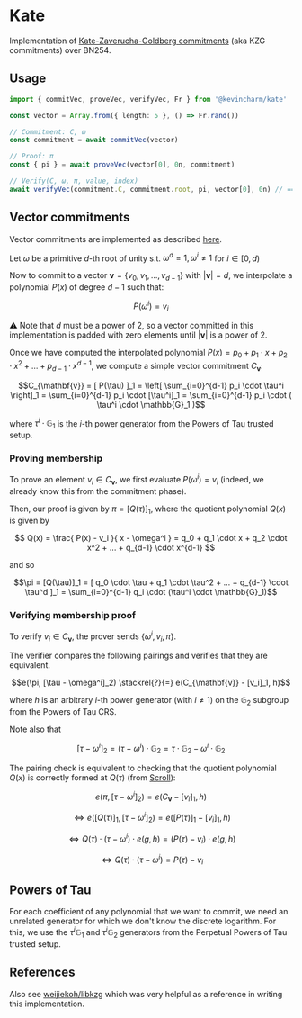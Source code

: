 # Kate

Implementation of [Kate-Zaverucha-Goldberg commitments](https://www.iacr.org/archive/asiacrypt2010/6477178/6477178.pdf) (aka KZG commitments) over BN254.

## Usage

```ts
import { commitVec, proveVec, verifyVec, Fr } from '@kevincharm/kate'

const vector = Array.from({ length: 5 }, () => Fr.rand())

// Commitment: C, ω
const commitment = await commitVec(vector)

// Proof: π
const { pi } = await proveVec(vector[0], 0n, commitment)

// Verify(C, ω, π, value, index)
await verifyVec(commitment.C, commitment.root, pi, vector[0], 0n) // === true
```

## Vector commitments

Vector commitments are implemented as described [here](https://dankradfeist.de/ethereum/2021/06/18/verkle-trie-for-eth1.html).

Let $\omega$ be a primitive $d$-th root of unity s.t. $\omega^d = 1, \omega^i \neq 1$ for $i \in [0, d)$

Now to commit to a vector $\mathbf{v} = \{ v_0, v_1, ..., v_{d-1} \}$ with $|\mathbf{v}| = d$, we interpolate a polynomial $P(x)$ of degree $d-1$ such that:

$$
P(\omega^i) = v_i
$$

⚠️ Note that $d$ must be a power of 2, so a vector committed in this implementation is padded with zero elements until $|\mathbf{v}|$ is a power of 2.

Once we have computed the interpolated polynomial $P(x) = p_0 + p_1 \cdot x + p_2 \cdot x^2 + ... + p_{d-1} \cdot x^{d-1}$, we compute a simple vector commitment $C_{\mathbf{v}}$:

```math
C_{\mathbf{v}} = [ P(\tau) ]_1 = \left[ \sum_{i=0}^{d-1} p_i \cdot \tau^i \right]_1 = \sum_{i=0}^{d-1} p_i \cdot [\tau^i]_1 = \sum_{i=0}^{d-1} p_i \cdot ( \tau^i \cdot \mathbb{G}_1 )
```

where $\tau^i \cdot \mathbb{G}_1$ is the $i$-th power generator from the Powers of Tau trusted setup.

### Proving membership

To prove an element $v_i \in C_{\mathbf{v}}$, we first evaluate $P(\omega^i) = v_i$ (indeed, we already know this from the commitment phase).

Then, our proof is given by $\pi = [Q(\tau)]_1$, where the quotient polynomial $Q(x)$ is given by

$$
Q(x) = \frac{ P(x) - v_i }{ x - \omega^i } = q_0 + q_1 \cdot x + q_2 \cdot x^2 + ... + q_{d-1} \cdot x^{d-1}
$$

and so

```math
\pi
= [Q(\tau)]_1
= [ q_0 \cdot \tau + q_1 \cdot \tau^2 + ... + q_{d-1} \cdot \tau^d ]_1
= \sum_{i=0}^{d-1} q_i \cdot (\tau^i \cdot \mathbb{G}_1)
```

### Verifying membership proof

To verify $v_i \in C_{\mathbf{v}}$, the prover sends $\{ \omega^i, v_i, \pi \}$.

The verifier compares the following pairings and verifies that they are equivalent.

```math
e(\pi, [\tau - \omega^i]_2) \stackrel{?}{=} e(C_{\mathbf{v}} - [v_i]_1, h)
```

where $h$ is an arbitrary $i$-th power generator (with $i \neq 1$) on the $\mathbb{G}_2$ subgroup from the Powers of Tau CRS.

Note also that

$$
[\tau - \omega^i]_2 = (\tau - \omega^i) \cdot \mathbb{G}_2 = \tau \cdot \mathbb{G}_2 - \omega^i \cdot \mathbb{G}_2
$$

The pairing check is equivalent to checking that the quotient polynomial $Q(x)$ is correctly formed at $Q(\tau)$ (from [Scroll](https://docs.scroll.io/en/learn/zero-knowledge/kzg-commitment-scheme)):

```math
e(\pi, [\tau - \omega^i]_2) = e(C_{\mathbf{v}} - [v_i]_1, h)
```

$$
\iff e([Q(\tau)]_1, [\tau - \omega^i]_2) = e([P(\tau)]_1 - [v_i]_1, h)
$$

$$
\iff Q(\tau) \cdot (\tau - \omega^i) \cdot e(g,h)
= (P(\tau) - v_i) \cdot e(g,h)
$$

$$
\iff Q(\tau) \cdot (\tau - \omega^i) = P(\tau) - v_i
$$

## Powers of Tau

For each coefficient of any polynomial that we want to commit, we need an unrelated generator for which we don't know the discrete logarithm. For this, we use the $\tau^i \mathbb{G}_1$ and $\tau^i \mathbb{G}_2$ generators from the Perpetual Powers of Tau trusted setup.

## References

Also see [weijiekoh/libkzg](https://github.com/weijiekoh/libkzg) which was very helpful as a reference in writing this implementation.
